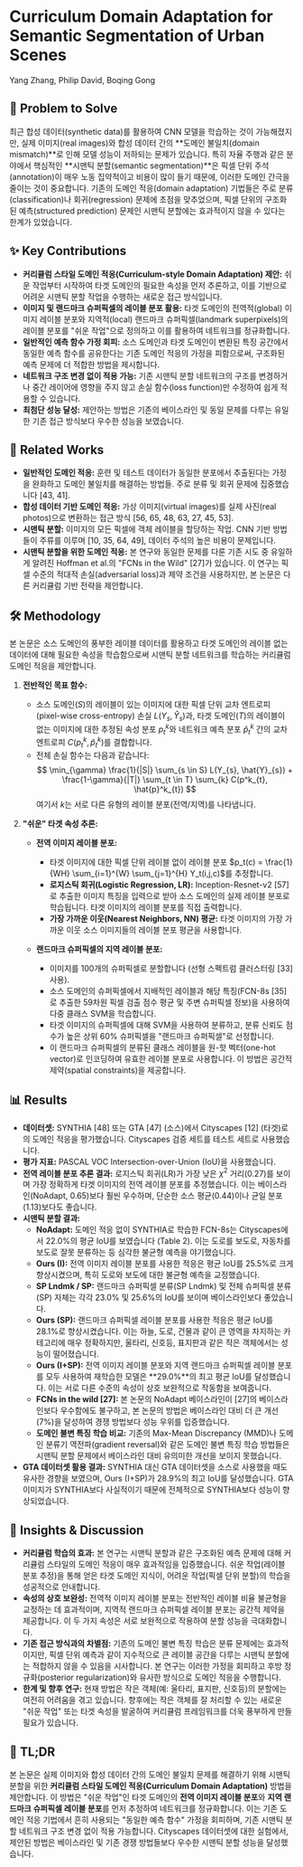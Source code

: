 # Curriculum Domain Adaptation for Semantic Segmentation of Urban Scenes
Yang Zhang, Philip David, Boqing Gong

## 🧩 Problem to Solve
최근 합성 데이터(synthetic data)를 활용하여 CNN 모델을 학습하는 것이 가능해졌지만, 실제 이미지(real images)와 합성 데이터 간의 **도메인 불일치(domain mismatch)**로 인해 모델 성능이 저하되는 문제가 있습니다. 특히 자율 주행과 같은 분야에서 핵심적인 **시맨틱 분할(semantic segmentation)**은 픽셀 단위 주석(annotation)이 매우 노동 집약적이고 비용이 많이 들기 때문에, 이러한 도메인 간극을 줄이는 것이 중요합니다. 기존의 도메인 적응(domain adaptation) 기법들은 주로 분류(classification)나 회귀(regression) 문제에 초점을 맞추었으며, 픽셀 단위의 구조화된 예측(structured prediction) 문제인 시맨틱 분할에는 효과적이지 않을 수 있다는 한계가 있었습니다.

## ✨ Key Contributions
*   **커리큘럼 스타일 도메인 적응(Curriculum-style Domain Adaptation) 제안:** 쉬운 작업부터 시작하여 타겟 도메인의 필요한 속성을 먼저 추론하고, 이를 기반으로 어려운 시맨틱 분할 작업을 수행하는 새로운 접근 방식입니다.
*   **이미지 및 랜드마크 슈퍼픽셀의 레이블 분포 활용:** 타겟 도메인의 전역적(global) 이미지 레이블 분포와 지역적(local) 랜드마크 슈퍼픽셀(landmark superpixels)의 레이블 분포를 "쉬운 작업"으로 정의하고 이를 활용하여 네트워크를 정규화합니다.
*   **일반적인 예측 함수 가정 회피:** 소스 도메인과 타겟 도메인이 변환된 특징 공간에서 동일한 예측 함수를 공유한다는 기존 도메인 적응의 가정을 피함으로써, 구조화된 예측 문제에 더 적합한 방법을 제시합니다.
*   **네트워크 구조 변경 없이 적용 가능:** 기존 시맨틱 분할 네트워크의 구조를 변경하거나 중간 레이어에 영향을 주지 않고 손실 함수(loss function)만 수정하여 쉽게 적용할 수 있습니다.
*   **최첨단 성능 달성:** 제안하는 방법은 기존의 베이스라인 및 동일 문제를 다루는 유일한 기존 접근 방식보다 우수한 성능을 보였습니다.

## 📎 Related Works
*   **일반적인 도메인 적응:** 훈련 및 테스트 데이터가 동일한 분포에서 추출된다는 가정을 완화하고 도메인 불일치를 해결하는 방법들. 주로 분류 및 회귀 문제에 집중했습니다 [43, 41].
*   **합성 데이터 기반 도메인 적응:** 가상 이미지(virtual images)를 실제 사진(real photos)으로 변환하는 접근 방식 [56, 65, 48, 63, 27, 45, 53].
*   **시맨틱 분할:** 이미지의 모든 픽셀에 객체 레이블을 할당하는 작업. CNN 기반 방법들이 주류를 이루며 [10, 35, 64, 49], 데이터 주석의 높은 비용이 문제입니다.
*   **시맨틱 분할을 위한 도메인 적응:** 본 연구와 동일한 문제를 다룬 기존 시도 중 유일하게 알려진 Hoffman et al.의 "FCNs in the Wild" [27]가 있습니다. 이 연구는 픽셀 수준의 적대적 손실(adversarial loss)과 제약 조건을 사용하지만, 본 논문은 다른 커리큘럼 기반 전략을 제안합니다.

## 🛠️ Methodology
본 논문은 소스 도메인의 풍부한 레이블 데이터를 활용하고 타겟 도메인의 레이블 없는 데이터에 대해 필요한 속성을 학습함으로써 시맨틱 분할 네트워크를 학습하는 커리큘럼 도메인 적응을 제안합니다.

1.  **전반적인 목표 함수:**
    *   소스 도메인($S$)의 레이블이 있는 이미지에 대한 픽셀 단위 교차 엔트로피(pixel-wise cross-entropy) 손실 $L(Y_{s}, \hat{Y}_{s})$과, 타겟 도메인($T$)의 레이블이 없는 이미지에 대한 추정된 속성 분포 $p^k_{t}$와 네트워크 예측 분포 $\hat{p}^k_{t}$ 간의 교차 엔트로피 $C(p^k_{t}, \hat{p}^k_{t})$를 결합합니다.
    *   전체 손실 함수는 다음과 같습니다:
        $$ \min_{\gamma} \frac{1}{|S|} \sum_{s \in S} L(Y_{s}, \hat{Y}_{s}) + \frac{1-\gamma}{|T|} \sum_{t \in T} \sum_{k} C(p^k_{t}, \hat{p}^k_{t}) $$
        여기서 $k$는 서로 다른 유형의 레이블 분포(전역/지역)를 나타냅니다.

2.  **"쉬운" 타겟 속성 추론:**
    *   **전역 이미지 레이블 분포:**
        *   타겟 이미지에 대한 픽셀 단위 레이블 없이 레이블 분포 $p_t(c) = \frac{1}{WH} \sum_{i=1}^{W} \sum_{j=1}^{H} Y_t(i,j,c)$를 추정합니다.
        *   **로지스틱 회귀(Logistic Regression, LR):** Inception-Resnet-v2 [57]로 추출한 이미지 특징을 입력으로 받아 소스 도메인의 실제 레이블 분포로 학습됩니다. 타겟 이미지의 레이블 분포를 직접 출력합니다.
        *   **가장 가까운 이웃(Nearest Neighbors, NN) 평균:** 타겟 이미지의 가장 가까운 이웃 소스 이미지들의 레이블 분포 평균을 사용합니다.

    *   **랜드마크 슈퍼픽셀의 지역 레이블 분포:**
        *   이미지를 100개의 슈퍼픽셀로 분할합니다 (선형 스펙트럼 클러스터링 [33] 사용).
        *   소스 도메인의 슈퍼픽셀에서 지배적인 레이블과 해당 특징(FCN-8s [35]로 추출한 59차원 픽셀 검출 점수 평균 및 주변 슈퍼픽셀 정보)을 사용하여 다중 클래스 SVM을 학습합니다.
        *   타겟 이미지의 슈퍼픽셀에 대해 SVM을 사용하여 분류하고, 분류 신뢰도 점수가 높은 상위 60% 슈퍼픽셀을 "랜드마크 슈퍼픽셀"로 선정합니다.
        *   이 랜드마크 슈퍼픽셀의 분류된 클래스 레이블을 원-핫 벡터(one-hot vector)로 인코딩하여 유효한 레이블 분포로 사용합니다. 이 방법은 공간적 제약(spatial constraints)을 제공합니다.

## 📊 Results
*   **데이터셋:** SYNTHIA [48] 또는 GTA [47] (소스)에서 Cityscapes [12] (타겟)로의 도메인 적응을 평가했습니다. Cityscapes 검증 세트를 테스트 세트로 사용했습니다.
*   **평가 지표:** PASCAL VOC Intersection-over-Union (IoU)을 사용했습니다.
*   **전역 레이블 분포 추론 결과:** 로지스틱 회귀(LR)가 가장 낮은 $\chi^2$ 거리(0.27)를 보이며 가장 정확하게 타겟 이미지의 전역 레이블 분포를 추정했습니다. 이는 베이스라인(NoAdapt, 0.65)보다 훨씬 우수하며, 단순한 소스 평균(0.44)이나 균일 분포(1.13)보다도 좋습니다.
*   **시맨틱 분할 결과:**
    *   **NoAdapt:** 도메인 적응 없이 SYNTHIA로 학습한 FCN-8s는 Cityscapes에서 22.0%의 평균 IoU를 보였습니다 (Table 2). 이는 도로를 보도로, 자동차를 보도로 잘못 분류하는 등 심각한 불균형 예측을 야기했습니다.
    *   **Ours (I):** 전역 이미지 레이블 분포를 사용한 적응은 평균 IoU를 25.5%로 크게 향상시켰으며, 특히 도로와 보도에 대한 불균형 예측을 교정했습니다.
    *   **SP Lndmk / SP:** 랜드마크 슈퍼픽셀 분류(SP Lndmk) 및 전체 슈퍼픽셀 분류(SP) 자체는 각각 23.0% 및 25.6%의 IoU를 보이며 베이스라인보다 좋았습니다.
    *   **Ours (SP):** 랜드마크 슈퍼픽셀 레이블 분포를 사용한 적응은 평균 IoU를 28.1%로 향상시켰습니다. 이는 하늘, 도로, 건물과 같이 큰 영역을 차지하는 카테고리에 매우 정확하지만, 울타리, 신호등, 표지판과 같은 작은 객체에서는 성능이 떨어졌습니다.
    *   **Ours (I+SP):** 전역 이미지 레이블 분포와 지역 랜드마크 슈퍼픽셀 레이블 분포를 모두 사용하여 재학습한 모델은 **29.0%**의 최고 평균 IoU를 달성했습니다. 이는 서로 다른 수준의 속성이 상호 보완적으로 작동함을 보여줍니다.
    *   **FCNs in the wild [27]:** 본 논문의 NoAdapt 베이스라인이 [27]의 베이스라인보다 우수함에도 불구하고, 본 논문의 방법은 베이스라인 대비 더 큰 개선(7%)을 달성하여 경쟁 방법보다 성능 우위를 입증했습니다.
    *   **도메인 불변 특징 학습 비교:** 기존의 Max-Mean Discrepancy (MMD)나 도메인 분류기 역전파(gradient reversal)와 같은 도메인 불변 특징 학습 방법들은 시맨틱 분할 문제에서 베이스라인 대비 유의미한 개선을 보이지 못했습니다.
*   **GTA 데이터셋 활용 결과:** SYNTHIA 대신 GTA 데이터셋을 소스로 사용했을 때도 유사한 경향을 보였으며, Ours (I+SP)가 28.9%의 최고 IoU를 달성했습니다. GTA 이미지가 SYNTHIA보다 사실적이기 때문에 전체적으로 SYNTHIA보다 성능이 향상되었습니다.

## 🧠 Insights & Discussion
*   **커리큘럼 학습의 효과:** 본 연구는 시맨틱 분할과 같은 구조화된 예측 문제에 대해 커리큘럼 스타일의 도메인 적응이 매우 효과적임을 입증했습니다. 쉬운 작업(레이블 분포 추정)을 통해 얻은 타겟 도메인 지식이, 어려운 작업(픽셀 단위 분할)의 학습을 성공적으로 안내합니다.
*   **속성의 상호 보완성:** 전역적 이미지 레이블 분포는 전반적인 레이블 비율 불균형을 교정하는 데 효과적이며, 지역적 랜드마크 슈퍼픽셀 레이블 분포는 공간적 제약을 제공합니다. 이 두 가지 속성은 서로 보완적으로 작용하여 분할 성능을 극대화합니다.
*   **기존 접근 방식과의 차별점:** 기존의 도메인 불변 특징 학습은 분류 문제에는 효과적이지만, 픽셀 단위 예측과 같이 지수적으로 큰 레이블 공간을 다루는 시맨틱 분할에는 적합하지 않을 수 있음을 시사합니다. 본 연구는 이러한 가정을 회피하고 후방 정규화(posterior regularization)와 유사한 방식으로 도메인 적응을 수행합니다.
*   **한계 및 향후 연구:** 현재 방법은 작은 객체(예: 울타리, 표지판, 신호등)의 분할에는 여전히 어려움을 겪고 있습니다. 향후에는 작은 객체를 잘 처리할 수 있는 새로운 "쉬운 작업" 또는 타겟 속성을 발굴하여 커리큘럼 프레임워크를 더욱 풍부하게 만들 필요가 있습니다.

## 📌 TL;DR
본 논문은 실제 이미지와 합성 데이터 간의 도메인 불일치 문제를 해결하기 위해 시맨틱 분할을 위한 **커리큘럼 스타일 도메인 적응(Curriculum Domain Adaptation)** 방법을 제안합니다. 이 방법은 "쉬운 작업"인 타겟 도메인의 **전역 이미지 레이블 분포**와 **지역 랜드마크 슈퍼픽셀 레이블 분포**를 먼저 추정하여 네트워크를 정규화합니다. 이는 기존 도메인 적응 기법에서 흔히 사용되는 "동일한 예측 함수" 가정을 회피하며, 기존 시맨틱 분할 네트워크 구조 변경 없이 적용 가능합니다. Cityscapes 데이터셋에 대한 실험에서, 제안된 방법은 베이스라인 및 기존 경쟁 방법들보다 우수한 시맨틱 분할 성능을 달성했습니다.